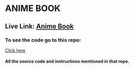 
ANIME BOOK
==========

Live Link: [Anime Book](https://umeshpalsingh.github.io/anime-book/)
----------

### To see the code go to this repo:

[Click here](https://github.com/umeshpalsingh/Anime_Book)

#### All the source code and instructions mentioned in that repo.
